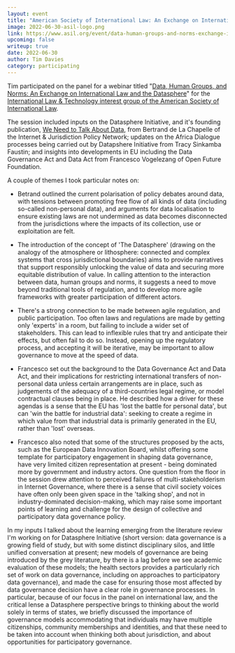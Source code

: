 ```yaml
---
layout: event
title: "American Society of International Law: An Exchange on International Law and the Datasphere"
image: 2022-06-30-asil-logo.png
link: https://www.asil.org/event/data-human-groups-and-norms-exchange-international-law-and-datasphere
upcoming: false
writeup: true
date: 2022-06-30
author: Tim Davies
category: participating
---
```


Tim participated on the panel for a webinar titled "[Data, Human Groups, and Norms: An Exchange on International Law and the Datasphere](https://www.asil.org/event/data-human-groups-and-norms-exchange-international-law-and-datasphere)" for the [International Law & Technology interest group of the American Society of International Law](https://www.asil.org/community/international-law-and-technology).

<!--more-->

The session included inputs on the Datasphere Initiative, and it's founding publication, [We Need to Talk About Data](https://www.internetjurisdiction.net/uploads/pdfs/We-Need-to-Talk-About-Data-Framing-the-Debate-Around-the-Free-Flow-of-Data-and-Data-Sovereignty-Report-2021.pdf), from Bertrand de La Chapelle of the Internet & Jurisdiction Policy Network; updates on the Africa Dialogue processes being carried out by Datapshere Initiative from Tracy Sinkamba Faustin; and insights into developments in EU including the Data Governance Act and Data Act from Francesco Vogelezang of Open Future Foundation.

A couple of themes I took particular notes on:

* Betrand outlined the current polarisation of policy debates around data, with tensions between promoting free flow of all kinds of data (including so-called non-personal data), and arguments for data localisation to ensure existing laws are not undermined as data becomes disconnected from the jurisdictions where the impacts of its collection, use or exploitation are felt. 

* The introduction of the concept of 'The Datasphere' (drawing on the analogy of the atmosphere or lithosphere: connected and complex systems that cross jurisdictional boundaries) aims to provide narratives that support responsibly unlocking the value of data and securing more equitable distribution of value. In calling attention to the interaction between data, human groups and norms, it suggests a need to move beyond traditional tools of regulation, and to develop more agile frameworks with greater participation of different actors. 

* There's a strong connection to be made between agile regulation, and public participation. Too often laws and regulations are made by getting only 'experts' in a room, but failing to include a wider set of stakeholders. This can lead to inflexible rules that try and anticipate their effects, but often fail to do so. Instead, opening up the regulatory process, and accepting it will be iterative, may be important to allow governance to move at the speed of data. 

* Francesco set out the background to the Data Governance Act and Data Act, and their implications for restricting international transfers of non-personal data unless certain arrangements are in place, such as judgements of the adequacy of a third-countries legal regime, or model contractual clauses being in place. He described how a driver for these agendas is a sense that the EU has 'lost the battle for personal data', but can 'win the battle for industrial data': seeking to create a regime in which value from that industrial data is primarily generated in the EU, rather than 'lost' overseas. 

* Francesco also noted that some of the structures proposed by the acts, such as the European Data Innovation Board, whilst offering some template for participatory engagement in shaping data governance, have very limited citizen representation at present - being dominated more by government and industry actors. One question from the floor in the session drew attention to perceived failures of multi-stakeholderism in Internet Governance, where there is a sense that civil society voices have often only been given space in the 'talking shop', and not in industry-dominated decision-making, which may raise some important points of learning and challenge for the design of collective and participatory data governance policy. 

In my inputs I talked about the learning emerging from the literature review I'm working on for Datasphere Initiative (short version: data governance is a growing field of study, but with some distinct disciplinary silos, and little unified conversation at present; new models of governance are being introduced by the grey literature, by there is a lag before we see academic evaluation of these models; the health sectors provides a particularly rich set of work on data governance, including on approaches to participatory data governance), and made the case for ensuring those most affected by data governance decision have a clear role in governance processes. In particular, because of our focus in the panel on international law, and the critical lense a Datasphere perspective brings to thinking about the world solely in terms of states, we briefly discussed the importance of governance models accommodating that individuals may have multiple citizenships, community memberships and identities, and that these need to be taken into account when thinking both about jurisdiction, and about opportunities for participatory governance. 
